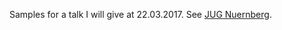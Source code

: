 Samples for a talk I will give at 22.03.2017. See [JUG Nuernberg](https://www.meetup.com/de-DE/JUG-Nurnberg/events/234911449/).
